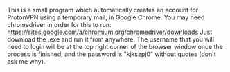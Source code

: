   This is a small program which automatically creates an account for ProtonVPN using a temporary mail, in Google Chrome.
  You may need chromedriver in order for this to run: https://sites.google.com/a/chromium.org/chromedriver/downloads
  Just download the .exe and run it from anywhere.
  The username that you will need to login will be at the top right corner of the browser window once the process is finished,
and the password is "kjkszpj0" without quotes (don't ask me why).
